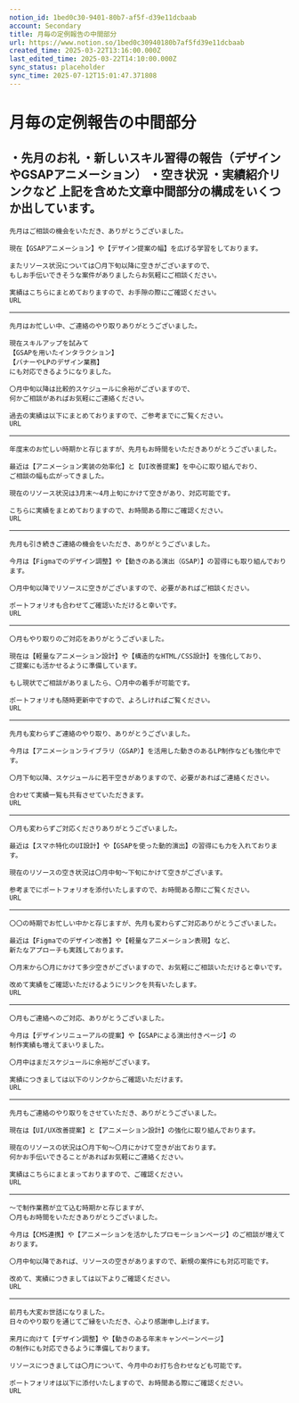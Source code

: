 ```yaml
---
notion_id: 1bed0c30-9401-80b7-af5f-d39e11dcbaab
account: Secondary
title: 月毎の定例報告の中間部分
url: https://www.notion.so/1bed0c30940180b7af5fd39e11dcbaab
created_time: 2025-03-22T13:16:00.000Z
last_edited_time: 2025-03-22T14:10:00.000Z
sync_status: placeholder
sync_time: 2025-07-12T15:01:47.371808
---
```

# 月毎の定例報告の中間部分

・先月のお礼
・新しいスキル習得の報告（デザインやGSAPアニメーション）
・空き状況
・実績紹介リンクなど
上記を含めた文章中間部分の構成をいくつか出しています。
---
```plain text
先月はご相談の機会をいただき、ありがとうございました。

現在【GSAPアニメーション】や【デザイン提案の幅】を広げる学習をしております。

またリソース状況については〇月下旬以降に空きがございますので、
もしお手伝いできそうな案件がありましたらお気軽にご相談ください。

実績はこちらにまとめておりますので、お手隙の際にご確認ください。
URL
```
---
```plain text
先月はお忙しい中、ご連絡のやり取りありがとうございました。

現在スキルアップを試みて
【GSAPを用いたインタラクション】
【バナーやLPのデザイン業務】
にも対応できるようになりました。

〇月中旬以降は比較的スケジュールに余裕がございますので、
何かご相談があればお気軽にご連絡ください。

過去の実績は以下にまとめておりますので、ご参考までにご覧ください。
URL
```
---
```plain text
年度末のお忙しい時期かと存じますが、先月もお時間をいただきありがとうございました。

最近は【アニメーション実装の効率化】と【UI改善提案】を中心に取り組んでおり、
ご相談の幅も広がってきました。

現在のリソース状況は3月末〜4月上旬にかけて空きがあり、対応可能です。

こちらに実績をまとめておりますので、お時間ある際にご確認ください。
URL
```
---
```plain text
先月も引き続きご連絡の機会をいただき、ありがとうございました。

今月は【Figmaでのデザイン調整】や【動きのある演出（GSAP）】の習得にも取り組んでおります。

〇月中旬以降でリソースに空きがございますので、必要があればご相談ください。

ポートフォリオも合わせてご確認いただけると幸いです。
URL
```
---
```plain text
〇月もやり取りのご対応をありがとうございました。

現在は【軽量なアニメーション設計】や【構造的なHTML/CSS設計】を強化しており、
ご提案にも活かせるように準備しています。

もし現状でご相談がありましたら、〇月中の着手が可能です。

ポートフォリオも随時更新中ですので、よろしければご覧ください。
URL
```
---
```plain text
先月も変わらずご連絡のやり取り、ありがとうございました。

今月は【アニメーションライブラリ（GSAP）】を活用した動きのあるLP制作なども強化中です。

〇月下旬以降、スケジュールに若干空きがありますので、必要があればご連絡ください。

合わせて実績一覧も共有させていただきます。
URL
```
---
```plain text
〇月も変わらずご対応くださりありがとうございました。

最近は【スマホ特化のUI設計】や【GSAPを使った動的演出】の習得にも力を入れております。

現在のリソースの空き状況は〇月中旬〜下旬にかけて空きがございます。

参考までにポートフォリオを添付いたしますので、お時間ある際にご覧ください。
URL
```
---
```plain text
〇〇の時期でお忙しい中かと存じますが、先月も変わらずご対応ありがとうございました。

最近は【Figmaでのデザイン改善】や【軽量なアニメーション表現】など、
新たなアプローチも実践しております。

〇月末から〇月にかけて多少空きがございますので、お気軽にご相談いただけると幸いです。

改めて実績をご確認いただけるようにリンクを共有いたします。
URL
```
---
```plain text
〇月もご連絡へのご対応、ありがとうございました。

今月は【デザインリニューアルの提案】や【GSAPによる演出付きページ】の
制作実績も増えてまいりました。

〇月中はまだスケジュールに余裕がございます。

実績につきましては以下のリンクからご確認いただけます。
URL
```
---
```plain text
先月もご連絡のやり取りをさせていただき、ありがとうございました。

現在は【UI/UX改善提案】と【アニメーション設計】の強化に取り組んでおります。

現在のリソースの状況は〇月下旬〜〇月にかけて空きが出ております。
何かお手伝いできることがあればお気軽にご連絡ください。

実績はこちらにまとまっておりますので、ご確認ください。
URL
```
---
```plain text
〜で制作業務が立て込む時期かと存じますが、
〇月もお時間をいただきありがとうございました。

今月は【CMS連携】や【アニメーションを活かしたプロモーションページ】のご相談が増えております。

〇月中旬以降であれば、リソースの空きがありますので、新規の案件にも対応可能です。

改めて、実績につきましては以下よりご確認ください。
URL
```
---
```plain text
前月も大変お世話になりました。
日々のやり取りを通じてご縁をいただき、心より感謝申し上げます。

来月に向けて【デザイン調整】や【動きのある年末キャンペーンページ】
の制作にも対応できるように準備しております。

リソースにつきましては〇月について、今月中のお打ち合わせなども可能です。

ポートフォリオは以下に添付いたしますので、お時間ある際にご確認ください。
URL


```